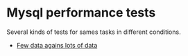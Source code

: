 # Mysql performance tests

Several kinds of tests for sames tasks in different conditions.

* [Few data agains lots of data](fewDataLoad_vs_muchDataLoad/README.md)

